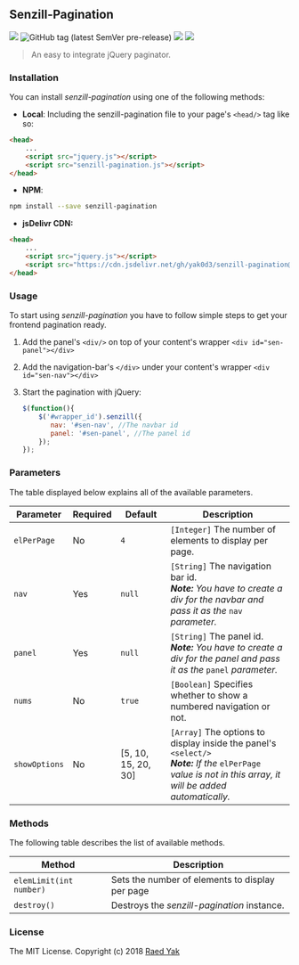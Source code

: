 ## Senzill-Pagination

![](https://img.shields.io/badge/Language-Javascript-blue.svg) ![GitHub tag (latest SemVer pre-release)](https://img.shields.io/github/tag-pre/yak0d3/senzill-pagination.svg) ![](https://img.shields.io/npm/v/senzill-pagination.svg) [![](https://data.jsdelivr.com/v1/package/gh/yak0d3/senzill-pagination/badge)](https://www.jsdelivr.com/package/gh/yak0d3/senzill-pagination)



> An easy to integrate jQuery paginator.

### Installation

You can install *senzill-pagination* using one of the following methods:

* **Local**: Including the senzill-pagination file to your page's `<head/>` tag like so:

```html
<head>
	...
    <script src="jquery.js"></script>
	<script src="senzill-pagination.js"></script>
</head>
```

* **NPM**:

```bash
npm install --save senzill-pagination
```

* **jsDelivr CDN:**

```html
<head>
	...
    <script src="jquery.js"></script>
	<script src="https://cdn.jsdelivr.net/gh/yak0d3/senzill-pagination@2.0.0/senzill-pagination.js"></script>
</head>
```



### Usage

To start using *senzill-pagination* you have to follow simple steps to get your frontend pagination ready.

1. Add the panel's `<div/>` on top of your content's wrapper `<div id="sen-panel"></div>`

2. Add the navigation-bar's `</div>` under your content's wrapper `<div id="sen-nav"></div>`

3. Start the pagination with jQuery: 

   ```javascript
   $(function(){
       $('#wrapper_id').senzill({
          nav: '#sen-nav', //The navbar id
          panel: '#sen-panel', //The panel id
       });
   });
   ```

### Parameters

The table displayed below explains all of the available parameters.

| Parameter     | Required | Default             | Description                                                  |
| ------------- | -------- | ------------------- | ------------------------------------------------------------ |
| `elPerPage`   | No       | `4`                 | `[Integer]` The number of elements to display per page.      |
| `nav`         | Yes      | `null`              | `[String]` The navigation bar id.<br />***Note:*** *You have to create a div for the navbar and pass it as the* `nav` *parameter.* |
| `panel`       | Yes      | `null`              | `[String]` The panel id.<br />***Note:*** *You have to create a div for the panel and pass it as the* `panel` *parameter.* |
| `nums`        | No       | `true`              | `[Boolean]` Specifies whether to show a numbered navigation or not. |
| `showOptions` | No       | [5, 10, 15, 20, 30] | `[Array]` The options to display inside the panel's `<select/>` <br />***Note:*** *If the* `elPerPage` *value is not in this array, it will be added automatically.* |

### Methods

The following table describes the list of available methods.

| Method                  | Description                                     |
| ----------------------- | ----------------------------------------------- |
| `elemLimit(int number)` | Sets the number of elements to display per page |
| `destroy()`             | Destroys the *senzill-pagination* instance.     |

### License

The MIT License. Copyright (c) 2018 [Raed Yak](https://github.com/yak0d3)